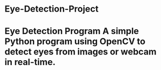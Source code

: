 # Eye-Detection-Project
# Eye Detection Program   A simple Python program using OpenCV to detect eyes from images or webcam in real-time.  
